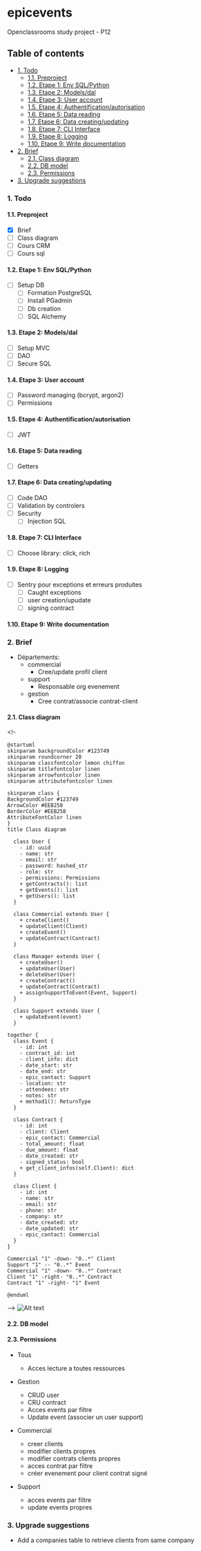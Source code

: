 # epicevents
Openclassrooms study project - P12

## Table of contents <!-- omit in toc -->

- [1. Todo](#1-todo)
  - [1.1. Preproject](#11-preproject)
  - [1.2. Etape 1: Env SQL/Python](#12-etape-1-env-sqlpython)
  - [1.3. Etape 2: Models/dal](#13-etape-2-modelsdal)
  - [1.4. Etape 3: User account](#14-etape-3-user-account)
  - [1.5. Etape 4: Authentification/autorisation](#15-etape-4-authentificationautorisation)
  - [1.6. Etape 5: Data reading](#16-etape-5-data-reading)
  - [1.7. Etape 6: Data creating/updating](#17-etape-6-data-creatingupdating)
  - [1.8. Etape 7: CLI Interface](#18-etape-7-cli-interface)
  - [1.9. Etape 8: Logging](#19-etape-8-logging)
  - [1.10. Etape 9: Write documentation](#110-etape-9-write-documentation)
- [2. Brief](#2-brief)
  - [2.1. Class diagram](#21-class-diagram)
  - [2.2. DB model](#22-db-model)
  - [2.3. Permissions](#23-permissions)
- [3. Upgrade suggestions](#3-upgrade-suggestions)

### 1. Todo

#### 1.1. Preproject
- [x] Brief
- [ ] Class diagram
- [ ] Cours CRM
- [ ] Cours sql

#### 1.2. Etape 1: Env SQL/Python
- [ ] Setup DB
  - [ ] Formation PostgreSQL
  - [ ] Install PGadmin
  - [ ] Db creation
  - [ ] SQL Alchemy

#### 1.3. Etape 2: Models/dal

- [ ] Setup MVC
- [ ] DAO
- [ ] Secure SQL

#### 1.4. Etape 3: User account

- [ ] Password managing (bcrypt, argon2)
- [ ] Permissions

#### 1.5. Etape 4: Authentification/autorisation

- [ ] JWT

#### 1.6. Etape 5: Data reading

- [ ] Getters
  
#### 1.7. Etape 6: Data creating/updating

- [ ] Code DAO
- [ ] Validation by controlers
- [ ] Security
  - [ ] Injection SQL

#### 1.8. Etape 7: CLI Interface

-[ ] Choose library: click, rich

#### 1.9. Etape 8: Logging

- [ ] Sentry pour exceptions et erreurs produites
  - [ ] Caught exceptions
  - [ ] user creation/upudate
  - [ ] signing contract

#### 1.10. Etape 9: Write documentation

### 2. Brief

* Départements:
  * commercial
    * Cree/update profil client
  * support
    * Responsable org evenement
  * gestion
    * Cree contrat/associe contrat-client

#### 2.1. Class diagram

<!-

```plantuml
@startuml
skinparam backgroundColor #123749
skinparam roundcorner 20
skinparam classfontcolor lemon chiffon
skinparam titlefontcolor linen
skinparam arrowfontcolor linen
skinparam attributefontcolor linen

skinparam class {
BackgroundColor #123749
ArrowColor #EEB258
BorderColor #EEB258
AttributeFontColor linen
}
title Class diagram

  class User {
    - id: uuid
    - name: str
    - email: str
    - password: hashed_str
    - role: str
    - permissions: Permissions
    + getContracts(): list
    + getEvents(): list
    + getUsers(): list
  }

  class Commercial extends User {
    + createClient()
    + updateClient(Client)
    + createEvent()
    + updateContract(Contract)
  }

  class Manager extends User {
    + createUser()
    + updateUser(User)
    + deleteUser(User)
    + createContract()
    + updateContract(Contract)
    + assignSupportToEvent(Event, Support)
  }

  class Support extends User {
    + updateEvent(event)
  }

together {
  class Event {
    - id: int
    - contract_id: int
    - client_info: dict
    - date_start: str
    - date_end: str
    - epic_contact: Support
    - location: str
    - attendees: str
    - notes: str
    + method1(): ReturnType
  }

  class Contract {
    - id: int
    - client: Client
    - epic_contact: Commercial
    - total_amount: float
    - due_amount: float
    - date_created: str
    - signed_status: bool
    + get_client_infos(self.Client): dict
  }

  class Client {
    - id: int
    - name: str
    - email: str
    - phone: str
    - company: str
    - date_created: str
    - date_updated: str
    - epic_contact: Commercial
  }
}

Commercial "1" -down- "0..*" Client
Support "1" -- "0..*" Event
Commercial "1" -down- "0..*" Contract
Client "1" -right- "0..*" Contract
Contract "1" -right- "1" Event

@enduml
```
-->
![Alt text](README.svg)
<!--
' MyClass "1" -- "*" MyAssociatedObject -->
#### 2.2. DB model


#### 2.3. Permissions

<!-- class Permissions{
  - name: str
  - can_read_contract: bool
  - can_create_contract: bool
  - can_update_contract: bool
  - can_delete_contract: bool
  - can_read_client: bool
  - can_create_client: bool
  - can_update_client: bool
  - can_delete_client: bool
  - can_read_event: bool
  - can_create_event: bool
  - can_update_event: bool
  - can_update_event_client: bool
  - can_delete_event: bool -->
  
* Tous
  * Acces lecture a toutes ressources

* Gestion
  * CRUD user
  * CRU contract
  * Acces events par filtre
  * Update event (associer un user support)

* Commercial
  * creer clients
  * modifier clients propres
  * modifier contrats clients propres
  * acces contrat par filtre
  * créer evenement pour client contrat signé
  
* Support
  * acces events par filtre
  * update events propres

### 3. Upgrade suggestions

  - Add a companies table to retrieve clients from same company